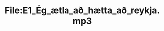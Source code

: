 ---
title: File:E1_Ég_ætla_að_hætta_að_reykja.mp3
recording of: Ég ætla að hætta að reykja.
reading speed: slow
speaker: E
license: CC0
---